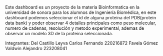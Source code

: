 Este dashboard es un proyecto de la materia Bioinformatica en la universidad de sonora para los alumnos de Ingeniería Biomédica, 
en este dashboard podemos seleccionar el id de alguna proteina del PDB(protein data bank) y poder observar 4 detalles principales
como peso molecular, numero de cadenas, resolución y metodo experimental, ademas de observar un modelo 3D de la proteina seleccionada.

Integrantes:
Del Castillo Leyva Carlos Fernando 220216872
Favela Gómez Valdwin Alejandro 223208041
